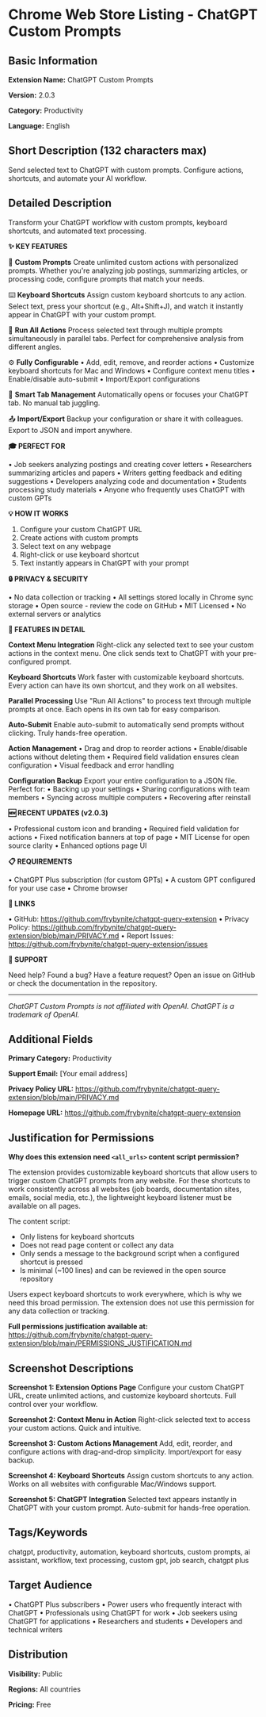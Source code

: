 # Chrome Web Store Listing - ChatGPT Custom Prompts

## Basic Information

**Extension Name:** ChatGPT Custom Prompts

**Version:** 2.0.3

**Category:** Productivity

**Language:** English

## Short Description (132 characters max)
Send selected text to ChatGPT with custom prompts. Configure actions, shortcuts, and automate your AI workflow.

## Detailed Description

Transform your ChatGPT workflow with custom prompts, keyboard shortcuts, and automated text processing.

**✨ KEY FEATURES**

🎯 **Custom Prompts**
Create unlimited custom actions with personalized prompts. Whether you're analyzing job postings, summarizing articles, or processing code, configure prompts that match your needs.

⌨️ **Keyboard Shortcuts**
Assign custom keyboard shortcuts to any action. Select text, press your shortcut (e.g., Alt+Shift+J), and watch it instantly appear in ChatGPT with your custom prompt.

🚀 **Run All Actions**
Process selected text through multiple prompts simultaneously in parallel tabs. Perfect for comprehensive analysis from different angles.

⚙️ **Fully Configurable**
• Add, edit, remove, and reorder actions
• Customize keyboard shortcuts for Mac and Windows
• Configure context menu titles
• Enable/disable auto-submit
• Import/Export configurations

🔄 **Smart Tab Management**
Automatically opens or focuses your ChatGPT tab. No manual tab juggling.

📤 **Import/Export**
Backup your configuration or share it with colleagues. Export to JSON and import anywhere.

**🎓 PERFECT FOR**

• Job seekers analyzing postings and creating cover letters
• Researchers summarizing articles and papers
• Writers getting feedback and editing suggestions
• Developers analyzing code and documentation
• Students processing study materials
• Anyone who frequently uses ChatGPT with custom GPTs

**💡 HOW IT WORKS**

1. Configure your custom ChatGPT URL
2. Create actions with custom prompts
3. Select text on any webpage
4. Right-click or use keyboard shortcut
5. Text instantly appears in ChatGPT with your prompt

**🔒 PRIVACY & SECURITY**

• No data collection or tracking
• All settings stored locally in Chrome sync storage
• Open source - review the code on GitHub
• MIT Licensed
• No external servers or analytics

**🌟 FEATURES IN DETAIL**

**Context Menu Integration**
Right-click any selected text to see your custom actions in the context menu. One click sends text to ChatGPT with your pre-configured prompt.

**Keyboard Shortcuts**
Work faster with customizable keyboard shortcuts. Every action can have its own shortcut, and they work on all websites.

**Parallel Processing**
Use "Run All Actions" to process text through multiple prompts at once. Each opens in its own tab for easy comparison.

**Auto-Submit**
Enable auto-submit to automatically send prompts without clicking. Truly hands-free operation.

**Action Management**
• Drag and drop to reorder actions
• Enable/disable actions without deleting them
• Required field validation ensures clean configuration
• Visual feedback and error handling

**Configuration Backup**
Export your entire configuration to a JSON file. Perfect for:
• Backing up your settings
• Sharing configurations with team members
• Syncing across multiple computers
• Recovering after reinstall

**🆕 RECENT UPDATES (v2.0.3)**

• Professional custom icon and branding
• Required field validation for actions
• Fixed notification banners at top of page
• MIT License for open source clarity
• Enhanced options page UI

**📋 REQUIREMENTS**

• ChatGPT Plus subscription (for custom GPTs)
• A custom GPT configured for your use case
• Chrome browser

**🔗 LINKS**

• GitHub: https://github.com/frybynite/chatgpt-query-extension
• Privacy Policy: https://github.com/frybynite/chatgpt-query-extension/blob/main/PRIVACY.md
• Report Issues: https://github.com/frybynite/chatgpt-query-extension/issues

**💬 SUPPORT**

Need help? Found a bug? Have a feature request?
Open an issue on GitHub or check the documentation in the repository.

---

*ChatGPT Custom Prompts is not affiliated with OpenAI. ChatGPT is a trademark of OpenAI.*

## Additional Fields

**Primary Category:** Productivity

**Support Email:** [Your email address]

**Privacy Policy URL:** https://github.com/frybynite/chatgpt-query-extension/blob/main/PRIVACY.md

**Homepage URL:** https://github.com/frybynite/chatgpt-query-extension

## Justification for Permissions

**Why does this extension need `<all_urls>` content script permission?**

The extension provides customizable keyboard shortcuts that allow users to trigger custom ChatGPT prompts from any website. For these shortcuts to work consistently across all websites (job boards, documentation sites, emails, social media, etc.), the lightweight keyboard listener must be available on all pages.

The content script:
- Only listens for keyboard shortcuts
- Does not read page content or collect any data
- Only sends a message to the background script when a configured shortcut is pressed
- Is minimal (~100 lines) and can be reviewed in the open source repository

Users expect keyboard shortcuts to work everywhere, which is why we need this broad permission. The extension does not use this permission for any data collection or tracking.

**Full permissions justification available at:**
https://github.com/frybynite/chatgpt-query-extension/blob/main/PERMISSIONS_JUSTIFICATION.md

## Screenshot Descriptions

**Screenshot 1: Extension Options Page**
Configure your custom ChatGPT URL, create unlimited actions, and customize keyboard shortcuts. Full control over your workflow.

**Screenshot 2: Context Menu in Action**
Right-click selected text to access your custom actions. Quick and intuitive.

**Screenshot 3: Custom Actions Management**
Add, edit, reorder, and configure actions with drag-and-drop simplicity. Import/export for easy backup.

**Screenshot 4: Keyboard Shortcuts**
Assign custom shortcuts to any action. Works on all websites with configurable Mac/Windows support.

**Screenshot 5: ChatGPT Integration**
Selected text appears instantly in ChatGPT with your custom prompt. Auto-submit for hands-free operation.

## Tags/Keywords

chatgpt, productivity, automation, keyboard shortcuts, custom prompts, ai assistant, workflow, text processing, custom gpt, job search, chatgpt plus

## Target Audience

• ChatGPT Plus subscribers
• Power users who frequently interact with ChatGPT
• Professionals using ChatGPT for work
• Job seekers using ChatGPT for applications
• Researchers and students
• Developers and technical writers

## Distribution

**Visibility:** Public

**Regions:** All countries

**Pricing:** Free

